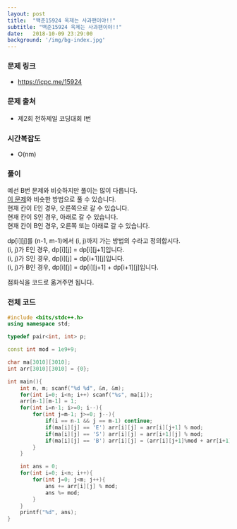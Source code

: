 ```yaml
---
layout: post
title:  "백준15924 욱제는 사과팬이야!!"
subtitle: "백준15924 욱제는 사과팬이야!!"
date:   2018-10-09 23:29:00
background: '/img/bg-index.jpg'
---
```


### 문제 링크
* https://icpc.me/15924

### 문제 출처
* 제2회 천하제일 코딩대회 I번

### 시간복잡도
* O(nm)

### 풀이
예선 B번 문제와 비슷하지만 풀이는 많이 다릅니다.<br>
<a href = "https://www.acmicpc.net/problem/11048">이 문제</a>와 비슷한 방법으로 풀 수 있습니다.<br>
현재 칸이 E인 경우, 오른쪽으로 갈 수 있습니다.<br>
현재 칸이 S인 경우, 아래로 갈 수 있습니다.<br>
현재 칸이 B인 경우, 오른쪽 또는 아래로 갈 수 있습니다.

dp[i][j]를 (n-1, m-1)에서 (i, j)까지 가는 방법의 수라고 정의합시다.<br>
(i, j)가 E인 경우, dp[i][j] = dp[i][j+1]입니다.<br>
(i, j)가 S인 경우, dp[i][j] = dp[i+1][j]입니다.<br>
(i, j)가 B인 경우, dp[i][j] = dp[i][j+1] + dp[i+1][j]입니다.

점화식을 코드로 옮겨주면 됩니다.

### 전체 코드
```cpp
#include <bits/stdc++.h>
using namespace std;

typedef pair<int, int> p;

const int mod = 1e9+9;

char ma[3010][3010];
int arr[3010][3010] = {0};

int main(){
	int n, m; scanf("%d %d", &n, &m);
	for(int i=0; i<n; i++) scanf("%s", ma[i]);
	arr[n-1][m-1] = 1;
	for(int i=n-1; i>=0; i--){
		for(int j=m-1; j>=0; j--){
			if(i == n-1 && j == m-1) continue;
			if(ma[i][j] == 'E') arr[i][j] = arr[i][j+1] % mod;
			if(ma[i][j] == 'S') arr[i][j] = arr[i+1][j] % mod;
			if(ma[i][j] == 'B') arr[i][j] = (arr[i][j+1]%mod + arr[i+1][j]%mod)%mod;
		}
	}

	int ans = 0;
	for(int i=0; i<n; i++){
		for(int j=0; j<m; j++){
			ans += arr[i][j] % mod;
			ans %= mod;
		}
	}
	printf("%d", ans);
}
```
